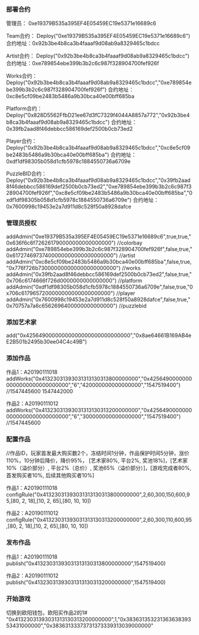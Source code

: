 
### 部署合约

管理员：
0xe19379B535a395EF4E05459EC19e5371e16689c6

Team合约：
Deploy("0xe19379B535a395EF4E05459EC19e5371e16689c6")
合约地址：0x92b3be4b8ca3b4faaaf9d08ab9a8329465c1bdcc

Artist合约：
Deploy("0x92b3be4b8ca3b4faaaf9d08ab9a8329465c1bdcc")
合约地址：0xe789854ebe399b3b2c6c987f328904700fef926f

Works合约：
Deploy("0x92b3be4b8ca3b4faaaf9d08ab9a8329465c1bdcc","0xe789854ebe399b3b2c6c987f328904700fef926f")
合约地址：0xc8e5cf09be2483b5486a9b30bca40e00bff685ba

Platform合约：
Deploy("0x828D5562FfbD21ee67d3fC7329f4044A8857a772","0x92b3be4b8ca3b4faaaf9d08ab9a8329465c1bdcc")
合约地址：0x39fb2aad8f46debbcc586169def2500b0cb73ed2

Player合约：
Deploy("0x92b3be4b8ca3b4faaaf9d08ab9a8329465c1bdcc","0xc8e5cf09be2483b5486a9b30bca40e00bff685ba")
合约地址：0xdf1df98305b058d1cfb5978c1884550736a6709e

PuzzleBID合约：
Deploy("0x92b3be4b8ca3b4faaaf9d08ab9a8329465c1bdcc","0x39fb2aad8f46debbcc586169def2500b0cb73ed2","0xe789854ebe399b3b2c6c987f328904700fef926f","0xc8e5cf09be2483b5486a9b30bca40e00bff685ba","0xdf1df98305b058d1cfb5978c1884550736a6709e")
合约地址：0x7600998c19453e2a7d911d8c528f50a8928dafce

### 管理员授权

addAdmin("0xe19379B535a395EF4E05459EC19e5371e16689c6",true,true,"0x636f6c6f726261790000000000000000") //colorbay
addAdmin("0xe789854ebe399b3b2c6c987f328904700fef926f",false,true,"0x61727469737400000000000000000000") //artist
addAdmin("0xc8e5cf09be2483b5486a9b30bca40e00bff685ba",false,true,"0x776f726b730000000000000000000000") //works
addAdmin("0x39fb2aad8f46debbcc586169def2500b0cb73ed2",false,true,"0x706c6174666f726d0000000000000000") //platform
addAdmin("0xdf1df98305b058d1cfb5978c1884550736a6709e",false,true,"0x706c6179657200000000000000000000") //player
addAdmin("0x7600998c19453e2a7d911d8c528f50a8928dafce",false,true,"0x70757a7a6c6562696400000000000000") //puzzlebid

### 添加艺术家
add("0x42564900000000000000000000000000","0x8ae64661B169AB4eE2B501b2495b30ee04C4c49B")


### 添加作品
作品1：A20190111018
addWorks("0x41323031393031313130313800000000","0x42564900000000000000000000000000","6","420000000000000000","1547519400") //1547445600   1547442000

作品2：A20190111012
addWorks("0x41323031393031313130313200000000","0x42564900000000000000000000000000","6","300000000000000000","1547519400") //1547445600

### 配置作品
//作品ID，玩家首发最大购买数2个，冻结时间1分钟，作品保护时间5分钟，涨价110%，10分钟后降价，降价95%，
[艺术家80%, 平台2%, 奖池18%]，[艺术家10%（溢价部分）, 平台2%（总价）, 奖池65%（溢价部分）]，[游戏完成者80%, 首发购买者10%, 后续其他购买者10%]

作品1：A20190111018
configRule("0x41323031393031313130313800000000",2,60,300,150,600,95,[80, 2, 18],[10, 2, 65],[80, 10, 10])

作品2：A20190111012
configRule("0x41323031393031313130313200000000",2,60,300,110,600,95,[80, 2, 18],[10, 2, 65],[80, 10, 10])

### 发布作品
作品1：A20190111018
publish("0x41323031393031313130313800000000",1547519400)

作品2：A20190111012
publish("0x41323031393031313130313200000000",1547519400)

### 开始游戏
切换到欧阳钱包，欧阳买作品2的1#
"0x41323031393031313130313200000000",1,"0x38363135323136363839353431000000","0x38363133373731373339313039000000"


